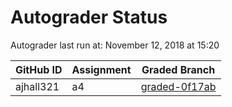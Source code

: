 # Autograder Status
Autograder last run at: November 12, 2018 at 15:20

| GitHub ID | Assignment | Graded Branch |
|-----------|------------|---------------|
| ajhall321 | a4 | [graded-0f17ab](https://github.com/Fall2018COMP401-001/a4-ajhall321/tree/graded-0f17ab) | 
